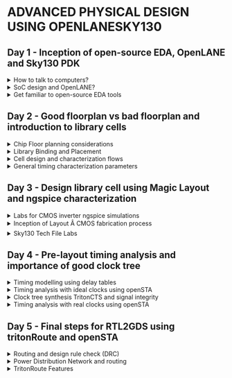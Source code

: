 # ADVANCED PHYSICAL DESIGN USING OPENLANESKY130

## Day 1 - Inception of open-source EDA, OpenLANE and Sky130 PDK

<details>
<summary>How to talk to computers?</summary><blockquote>

<details>
<summary>Introduction to QFN-48 Package, chip, pads, core, die and IP</summary>

+ Arduino Microcontroller

![image](https://github.com/Vishnu1426/pes_pd/assets/79538653/7f07c337-4492-43f9-8488-a6c142c23e5f)

+ The main chip that controls the entire board is:

![image](https://github.com/Vishnu1426/pes_pd/assets/79538653/86d283de-4595-4c85-9f04-7bbe538633cb)

+ Since Arduino is open source, there are many different chips which can be used and varies from board to board.
+ Around the chip there are many interfaces which are connected to the chip.
+ A typical block diagram view of the board is:

![image](https://github.com/Vishnu1426/pes_pd/assets/79538653/94b38a3f-3df8-4832-9050-901015ff2abf)

+ SDRAM would be an external chip.
+ A labelled diagram of pins in the IC is as follows:

![image](https://github.com/Vishnu1426/pes_pd/assets/79538653/42fdc799-e438-413e-a3ab-12c97b56f709)

+ The main chip would be connected to the package pins by things known as wirebounds.

![image](https://github.com/Vishnu1426/pes_pd/assets/79538653/6b74ecc0-6fcd-4ca3-b103-d195f5c91e4a)

+ Let us open up the chip

![image](https://github.com/Vishnu1426/pes_pd/assets/79538653/4a1ff79b-b5d3-4565-b784-60ea35a559e9)

+ The blue parts are called PADS. These are things which allow the signal to flow from outside to the internals of the IC and vice versa.

![image](https://github.com/Vishnu1426/pes_pd/assets/79538653/ac68fa59-dd4d-48f0-89c1-65782463b2fe)

+ The CORE is basically the part of the IC which contains all the logic cells and their connections.
+ The CORE PADS, pins etc. all together is called a die. The die is the entire piece which contains elements of the IC

![image](https://github.com/Vishnu1426/pes_pd/assets/79538653/736d7114-6053-4d3b-9052-aef620a615dd)

+ This is what a sample RISC-V SoC along with the required components in an IC looks like in a higher level of abstraction.

![image](https://github.com/Vishnu1426/pes_pd/assets/79538653/4a704eed-8ffd-4d4a-8fb9-e83d16488088)

+ The PLLs, ADC, DAC and SRAM and other similar components are called Foundry IPs.

![image](https://github.com/Vishnu1426/pes_pd/assets/79538653/fa84d31c-094d-407f-bf01-5518b8fba5ba)

+ All the manufacturing of ICs are done in a Foundry.
+ Next are macros - these are blocks of pure digital logic.

![image](https://github.com/Vishnu1426/pes_pd/assets/79538653/9f6aa99f-df2c-4f5a-85b4-c19b2e11441b)
</details>

<details>
<summary>Introduction to RISC-V</summary>

+ An Instruction Set Architecture (ISA) is part of the abstract model of a computer that defines how the CPU is controlled by the software.
+ The ISA acts as an interface between the hardware and the software, specifying both what the processor is capable of doing as well as how it gets done.
+ RISC-V[b] (pronounced "risk-five") is an open standard instruction set architecture (ISA) based on established reduced instruction set computer (RISC) principles.
+ Unlike most other ISA designs, RISC-V is provided under royalty-free open-source licenses.
+ A number of companies are offering or have announced RISC-V hardware; open source operating systems with RISC-V support are available, and the instruction set is supported in several popular software toolchains.
+ A sample C program compiled to RISC-V assembly language program.

![image](https://github.com/Vishnu1426/pes_pd/assets/79538653/59b92c50-a382-4404-8832-a4138966542d)

+ This assembly program is then converted to machine language program which is basically 1s and 0s.

+ Some RISCV Assemmbly Instructions are
1. lui: Load Upper Immediate 

![LUI](https://github.com/Vishnu1426/PES_Asic_course_7th_sem/assets/79538653/28ee7cf1-99fd-4fb8-979e-5ddb95b0f8f4)

2. addi: Add immediate

![addi](https://github.com/Vishnu1426/PES_Asic_course_7th_sem/assets/79538653/5ff94dea-4d32-4943-b0ea-441e9196d299)

+ These 1s and 0s are then converted to electrical signals which are high and low voltages. This is the language that hardware understands.
+ The assembly logic is converted to a layout which is the hardware that performs the programmed logic. This is called Layout.

![image](https://github.com/Vishnu1426/pes_pd/assets/79538653/a0b8b6ab-6769-498d-b77a-0a8dd8d694c2)

+ There needs to be an interface between every language.
+ The interface which is in between the assembly language and layout is called the Hardware Description Language.
+ An example hardware which can implement the assembly logic would be a picorv32 core. This picorv32 core is defined using an HDL program.

![image](https://github.com/Vishnu1426/pes_pd/assets/79538653/39235fe8-d41f-4781-a82f-9ccce564a8ef)

+ The final working of a C program would basically look like:

![image](https://github.com/Vishnu1426/pes_pd/assets/79538653/fd9ac20d-4d01-40a0-b2c1-10ba6ea183f8)
</details>

<details>
<summary>From Software Applications to Hardware</summary>

+ Applications that we use everyday run on hardware.
+ How does this work? ISA explains this to a certain level. But let's go into it deeper.
+ The application software is the computer program of an application or app.
+ The application software enters into a block called system software.
+ System software consists of OS, Compiler and Asspembler in a braod sense.
+ The system software block converts the application software program to hardware language and helps it run.

![image](https://github.com/Vishnu1426/pes_pd/assets/79538653/ac4e22d6-03d5-4042-ac26-1767272e36e6)

+ Let us look at the parts of the system software:
1. Operating System - It handles IO operations, allocates memory, and generates low level system functions. The output of the OS is basically functions in C/C++/Java/VB and that is sent to the compiler. 
2. Compiler - It takes the incoming C/C++/Java/VB program from the OS and generates a .exe file in windows which is an executable file. This file contains all the instructions in the assembly language of the hardware on which the program is going to be run.

![image](https://github.com/Vishnu1426/pes_pd/assets/79538653/01165b27-22ea-40d8-99ee-59f21fee28be)
 
3. The assembler converts the assembly language to machine language which is basically 1s and 0s. This is then sent to the hardware.

![image](https://github.com/Vishnu1426/pes_pd/assets/79538653/9389a93f-ea6e-419b-a3de-0749907554bc)

4. Another intermediate interface between machine language and the hardware is RTL. It implements the machine language into a logic design of the hardware.
</details>

</blockquote>
</details>


<details>
<summary>SoC design and OpenLANE?</summary><blockquote>

<details>
<summary>Introduction to all components of open-source digital asic design</summary>

+ Digital ASIC design can be abstracted broadly as

![image](https://github.com/Vishnu1426/pes_pd/assets/79538653/f663ac08-d0fd-41b4-94e3-cd4074666afb)

+ To do Open Source ASIC design, we need all open source EDA tools, RTl designs and PDK data.

![image](https://github.com/Vishnu1426/pes_pd/assets/79538653/02166064-4b18-4a97-b530-c3f54df36572)

+ Open source EDA tools are Qflow, OpenROAD and OpenLANE
+ Open source RTL designs are librecores.org, opencores.org and github.com
+ In the early days the IC design was majorly controlled by those who knew physics well.
+ Then came the labda based design rules which separated the physics from the design step. Physics is indeed involved. However, we need not worry about it while designing.
+ PDK - Process Design Kits, are an in terface between Fab and designers.
+ PDk can be summarised as follows:

![image](https://github.com/Vishnu1426/pes_pd/assets/79538653/a80c50f7-87b4-41f7-aa49-b50e7f7ad544)

</details>

<details>
<summary>Simplified RTL2GDS flow</summary>

+ A simplified RTL to GDSII flow diagram with only the major steps would look like:

![image](https://github.com/Vishnu1426/pes_pd/assets/79538653/89bf2bbb-956a-4077-b689-38c85bf28e65)

+ Synthesis - Converts RTL to a circuit out of components from a standard cell library (SCL). The result is called an HDL file called Gate Level Letlist.

![image](https://github.com/Vishnu1426/pes_pd/assets/79538653/43669470-346c-4622-b507-dd92338f67cb)

+ Standard cells have regular layouts. Each cell comes with different views/models. Liberty view has electrical models, HDL and spice cells. We also have the GDSII view and the Lef view.

![image](https://github.com/Vishnu1426/pes_pd/assets/79538653/bca2eac8-53f0-4167-96f8-6e2381e953f1)

+ Floor Planning - Planning the location and design of the area where cells are going to be placed. There are different types of Floor Planning.
  1. Chip Floor Planning -

![image](https://github.com/Vishnu1426/pes_pd/assets/79538653/ea2fce4a-afe8-49ff-a271-c0bfbc84ffb9)

  2. Macro Floor Planning -

![image](https://github.com/Vishnu1426/pes_pd/assets/79538653/7d79684c-4445-4e51-b308-f373fd471b8e)

+ Power planning - Planning the power distribution and efficiency of power consumption of the IC.
+ Power pads are connected to horizontal and vertical strips inside the IC. This is done to reduce resistance.

![image](https://github.com/Vishnu1426/pes_pd/assets/79538653/a4409a14-18bf-4cef-a9cb-a0e853d93d00)

+ Placement - Placing the cells on the planned floor. These cells are taken from the Gate Level Netlist generated out of the synthesis.

![image](https://github.com/Vishnu1426/pes_pd/assets/79538653/ea224cbf-0f2f-4fe6-a906-8ac7082a55f7)

+ Placement is usually done in two steps:
  1. Global Placement - Considering an entire chip, the cells are are arranged and placed in approximately right locations. At this stage cell overlap exists.
  
  ![image](https://github.com/Vishnu1426/pes_pd/assets/79538653/55793a3f-a5c1-465a-9dc7-3cfd7382bfa4)

  2. Detailed Placement - The cells are considered in different areas in the chip and arranged and placed so that no overlap etc. occurs between cells.

  ![image](https://github.com/Vishnu1426/pes_pd/assets/79538653/43cfff29-2a8f-47d6-b354-6dfd71114a49)
  
+ Clock Tree synthesis - All the parts of the chip, all the gates, registers etc should receive the same direct or derived clock signal without power loss or unintended delay since clock signal is what drives a circuit.

![image](https://github.com/Vishnu1426/pes_pd/assets/79538653/8ede5b21-a0eb-452f-8088-608e5b8b86e6)

+ Routing - Connecting all the cell interconnects using available metal layers.

![image](https://github.com/Vishnu1426/pes_pd/assets/79538653/ff6729b1-7f29-41ce-9cf0-82e704a3e87d)

![image](https://github.com/Vishnu1426/pes_pd/assets/79538653/3da1ee21-1681-496f-95b9-371910d4d023)

+ Sign off - Signing off with last steps which involve checks amd verifications.
+ Physical Verifications
  1. Design Rule Check (DRC) - Checks if all the design constraints are met. For eg. lambda based rules.
  2. Layout vs Schematic (LVS) - Compares the output of the layout and the simulation output.
+ Timing Verifications
  1. Static Timing Analysis (STA) - Divides the entire circuit into timing paths and checks for delays.
</details>

<details>
<summary>Introduction to OpenLANE and Strive chipsets</summary>

+ When we are using opensource tools, the following things have to be taken care of:
  1. Tools Qualification - Whether the tools are qualified and are good enough to actually be useful.
  2. Tools Calibration - Whether the tools are calibrated to the right values.
  3. Missing Tools - If some tools or parts of them are missing, they have to be taken care of. 

+ OPENLANE

![image](https://github.com/Vishnu1426/pes_pd/assets/79538653/c4a1de8d-883f-4629-8c9c-ffa08171bc1b)

+ Started out as an  Open-Source Flow for a True Open Source Tape-out experiment.
+ striVe is a family of open everything SoCs - Open PDK, Open EDA and Open RTL

![image](https://github.com/Vishnu1426/pes_pd/assets/79538653/d88537bc-5b43-4b23-a1ce-06575aaac173)

+ striVe family:

![image](https://github.com/Vishnu1426/pes_pd/assets/79538653/f96e1b29-18d7-47d5-ba4f-b52c04bcea86)

+ The main goal of openlane is to provide a clean GDSII with no human interventions.
+ Clean means
  1. No LVS vioaltions.
  2. No DRC vioaltions.
  3. No Timing vioaltions (still work in progress)

+ OpenLANE is tuned for skywater 130nm Open PDK. It also supports XFAB180 and GF130G.
+ It is containerized, meaning it is functional out of the box.
+ Can be used to harden (generate GDSII) Macros and Chips.
+ It has two modes of operation:
  1. Autonomous - We configure the flow, press a button, wait for sometime and everything will be ready.
  2. Interative - We can execute every command one by one.
+ Design Space Explorations - We can find the best set of flow configurations.
+ There are a large number of design examples also in OpenLANE.
</details>

<details>
<summary>Introduction to OpenLANE detailed ASIC design flow</summary>

+ The following diagram shows the OpenLANE ASIC flow

![image](https://github.com/Vishnu1426/pes_pd/assets/79538653/ea78bfcf-9d8e-42b3-9702-1b6cddce604e)

+ OpenLANE is based on several open source projects such as:

![image](https://github.com/Vishnu1426/pes_pd/assets/79538653/3a20d6c0-0aad-455f-b3d8-6b6338e08234)

+ Design RTL is sent to Yosys along with the constraints. It is mapped into standard cell library using abc.
+ Synthesis exploation allows us to select the best strategy based on how much delay and area is being consumed.

![image](https://github.com/Vishnu1426/pes_pd/assets/79538653/a72952b6-ab68-4c89-b107-ebc2f0cfc1e6)
 
+ Design exploration allows us to sweep design configurations and see the report.

![image](https://github.com/Vishnu1426/pes_pd/assets/79538653/827bd958-759f-4777-95fd-215e014cacc9)

+ The design exploiration utility is also used for regression testing (CI). Compare the performance of different design configurations for different designs.

![image](https://github.com/Vishnu1426/pes_pd/assets/79538653/c5374a96-4f71-4778-b7c8-4010bbff9231)

+ OpenLANE also has Design for Testability (DFT) and it involves the following steps:

![image](https://github.com/Vishnu1426/pes_pd/assets/79538653/a497f1f7-4b9f-4648-a06d-e0528de500e2)

+ Physical Immplementation is done using OpenROAD and involves the follling:

![image](https://github.com/Vishnu1426/pes_pd/assets/79538653/7ce7a4f3-0b43-48b7-808b-dfe61be5eaa6)

+ Everytime a netlist is modified, verification must be performed.
+ LEC (Logic Equivalence Check) - It is used to formally confirm that the function did not change after modifying the netlist. This is done by Yosys.
+ Dealing with Antenna Rule Violations:

![image](https://github.com/Vishnu1426/pes_pd/assets/79538653/7072eef9-0ff2-49e8-adac-a4d9bc065a61)

+ Solutions for antenna rule violatins:

![image](https://github.com/Vishnu1426/pes_pd/assets/79538653/d671c892-054e-4afe-a52a-6d5b77b8fb17)

+ OpenLANE takes a preventive approach for dealing with antenna rule violations

![image](https://github.com/Vishnu1426/pes_pd/assets/79538653/61e68cd8-3fd5-429d-9464-160d1b139e5d)

+ Static Timing Analysis is done by OpenROAD's OpenSTA after doing the RC extraction: DEF2SPEF
+ Physical verification (DRC and LVS):

![image](https://github.com/Vishnu1426/pes_pd/assets/79538653/8b7ee1ec-31d7-4a65-930d-e97942536ee5)

</details>

</blockquote>
</details>


<details>
<summary>Get familiar to open-source EDA tools</summary><blockquote>

<details>
<summary>OpenLANE Directory structure in detail</summary>

```
cd work/tools
ls -ltr
cd openlane_working_dir/
cd openlane_working_dir/
ls -ltr
cd pdks/
ls -ltr
cd sky130A/
ls -ltr
cd libs.ref/
ls -ltr
cd ..
cd libs.tech/
ls -ltr
```
+ The library we will be working with is SkyWater130A, which has recently become open source.
+ libs.ref contains the timing details etc.
+ libs.tech contains the specific to the tool.

![image](https://github.com/Vishnu1426/pes_pd/assets/79538653/ce8d5c45-8ee9-4c7c-9b73-10432a7caafa)

+ We will be working on sky130_fd_sc_hd. 'fd' is an abbreviation of foundry.
![image](https://github.com/Vishnu1426/pes_pd/assets/79538653/69f99c3b-9ba7-4378-8a0b-995077bea6e4)

```
cd..
cd libs.ref
cd sky130_fd_sc_hd
cd lib
ls -ltr
```
![image](https://github.com/Vishnu1426/pes_pd/assets/79538653/836debc1-e115-4f17-9a52-9a888865639d)

+ This is the directory we will be working in.
```
~/Desktop/work/tools/openlane_working_dir/openlane$
```
</details>

<details>
<summary>Design Preparation Step</summary>

+ To invoke openlane, use the following commands.
```
docker
pwd
./flow.tcl -interactive
package require openlane 0.9
```
![image](https://github.com/Vishnu1426/pes_pd/assets/79538653/fbd785eb-7b39-4c98-8194-2135095d2e7f)

+ How the config.tcl looks like. ls -ltr
```
cd designs
cd picorv32a/
ls -ltr
cd src
ls - ltr
cd ..
less config.tcl
```
![image](https://github.com/Vishnu1426/pes_pd/assets/79538653/d8d831f4-61cf-4a0f-a8a2-2095f46bfd59)

![image](https://github.com/Vishnu1426/pes_pd/assets/79538653/ddf5f7da-7eca-4061-9e84-1ab565419c69)

+ Design preparation code

```
prep -design picorv32a
```
![image](https://github.com/Vishnu1426/pes_pd/assets/79538653/6c79c9f9-52db-4f79-8055-eaaec67ca868)

</details>

<details>
<summary>Review files after design prep and run synthesis</summary>

```
cd runs
ls -ltr
cd 18-09_06-22/
cd tmp
ls -ltr
less merged.lef
```
+ The "runs" directory will be created in the picorv32a directory.
+ In that "runs" folder, a directory with today's date will be created which is Sept 18th.
+ In the sept 18th folder, we can see the merged.lef

![image](https://github.com/Vishnu1426/pes_pd/assets/79538653/9d0e16b2-b459-4d64-a32d-6ccf904159a0)
  
+ This contains all the wire level information, vias and below that is the cell level information.

![image](https://github.com/Vishnu1426/pes_pd/assets/79538653/8008d146-b6d8-4766-a219-f85aaf38da14)

+  The results and reports directories will have sub-folders which will be empty as of now since nothing has been run.

+ The config.tcl basically shows what are all the default parameters the run file takes.


```
less config.tcl
```
![image](https://github.com/Vishnu1426/pes_pd/assets/79538653/6f1382a6-76ff-4d7d-a8a1-9b15c47bbc97)

+ The cmds.log file logs all the commannds that the user has typed.
```
less cmds.log
```
![image](https://github.com/Vishnu1426/pes_pd/assets/79538653/472fa1cb-ee0b-4189-a0e3-caa5dfed1d33)

+ Type the follwing command the synthesis will be run along with ABC.
```
run_synthesis
```
![image](https://github.com/Vishnu1426/pes_pd/assets/79538653/5daa544e-d396-4754-a4bb-bdc2562010b5)
</details>

<details>
<summary>OpenLANE Project Git Link Description</summary>

+ The github link to find all the information about openlane is in
```
github.com/efabless/openlane
```
![image](https://github.com/Vishnu1426/pes_pd/assets/79538653/79f76ba1-66c5-4585-952c-fbad78d53377)

+ The follwing two youtube videos are also helpful in learning openlane using skywater130 pdk.
```
https://www.youtube.com/watch?v=EczW2IWdnOM&pp=ygUOZm9zc2kgZGlhbCB1cCA%3D
https://www.youtube.com/watch?v=Vhyv0eq_mLU&pp=ygUOZm9zc2kgZGlhbCB1cCA%3D
```
</details>

<details>
<summary>Steps to characterize synthesis results</summary>

+ STA and ABC run has been done already.
+ Let us see the flop ratio. Flop ratio is defined as

![image](https://github.com/Vishnu1426/pes_pd/assets/79538653/33fda301-4d95-48e3-ab07-2e8b6f0910b1)

+ From the statistics report, we can see that the number of DFFs is 1613 and the total number of cells is 14876.

![image](https://github.com/Vishnu1426/pes_pd/assets/79538653/9d81e55c-ea8c-4d18-94d2-a223cd5d2942)
![image](https://github.com/Vishnu1426/pes_pd/assets/79538653/680f0215-08e3-42a4-8387-38168b425f9b)

![image](https://github.com/Vishnu1426/pes_pd/assets/79538653/e6e5fa7b-5a11-428f-afe9-e01bf6d359b6)

+ Let us check what is there in the runs folder.
+ First the synthesis in results folder.

```
cd reuslts
cd synthesis
less picorv32a.synthesis.v 
```
![image](https://github.com/Vishnu1426/pes_pd/assets/79538653/8d5ab0fb-a14b-42bf-b31e-0ce31b3ab345)

+ Next let's check the synthesis in reports folder. We will get the statistics that was displayed earlier.
```
cd reuslts
cd synthesis
less picorv32a.synthesis.v 
```
![image](https://github.com/Vishnu1426/pes_pd/assets/79538653/533dadb5-716b-41e9-8cc4-7398c0e3df50)

+ Similarly we can also check the opensta report.
```
less 2-opensta.timing.rpt 
```
![image](https://github.com/Vishnu1426/pes_pd/assets/79538653/86d1fa4e-5754-4b4c-a2cf-138f4d185f0a)

</details>

</blockquote>
</details>


## Day 2 - Good floorplan vs bad floorplan and introduction to library cells

<details>
<summary>Chip Floor planning considerations</summary><blockquote>

<details>
<summary>Utilization factor and aspect ratio</summary>

+ Utilization Fator is given by:

![image](https://github.com/Vishnu1426/pes_pd/assets/79538653/b97d52a8-5e42-45f1-b760-bbfad0330787)

+ If the utilization is 100%, then if we want to add any more cells, we cannot. Therefore, usually 50-60% is done to keep some space in case we want to add more cells in the future, for eg: buffers for optimization.

+ Apect Ratio is given by:

![image](https://github.com/Vishnu1426/pes_pd/assets/79538653/9838c39f-79fb-4a75-bad1-996109745105)

+ Whenever aspect ratio is 1, it means that the chip is a square. If it is anything other than 1, then it means that the chip is a rectangle.
</details>

<details>
<summary>Concept of pre-placed cells</summary>

+ Say there is a combinational logic with huge circuit. If parts of the logic are being used multiple times in different places, then we can cut the logic into few parts, arrange them into blocks and black box them. That block need not be implemented in every place where it needs to be used. It can be implemented in a few places and can be reused whenever needed. This is the concept of reusability of cells.
+ The arrangement of these IPs/macros in a chip is called Floorplanning.
+ These IPs/blocks have user defined locations, and hence are placed in chip before automated placement-and-routing and are called pre-placed cells. Eg. Memory, clock gating cell, comparator, Mux. These automated processes do not touch these preplaced cells.
</details>

<details>
<summary>De-coupling capacitors</summary>

+ The location of pre-placed cells have to be very well defined.
+ The pre-placed cells have to be surrounded by decoupling capacitors.
+ The wire which connects Vdd and the gates has a resistance which and due to that the voltage drops below noise margin, then logic 1 won't be detected or rather whether it can be detected or not cannot be guaranteed.
+ One way to solve this problem is to surround a piece of circuit with a huge capacitor. This capacitor decouples the circuit from the main supply. Whenever there is a switching activity hapeneing, the capacitor will send the current to the circuit.
+ Since the decoupling capacitors are placed very near to the circuitry, there is hardly an voltage drop.
+ So the blocks will function properly since the supply is provided by the decoupling capacitors. 
</details>

<details>
<summary>Power planning</summary>

+ Assume the previous circuit which was decoupled with capaciors has been replicated multiple times in the circuit.
+ Now assume there is a 16 bit line which connects these replicated blocks from Vdd line and that there is a connection between two of these replicated blocks. Now 16 bit line means there are 16 capacitors and if it charged, it is logic 1 and if it is discharged, it is logic 0.
+ If all the logic 1s are set to go to logic 0, then the all of them have to get discharged to the ground.
+ Since there is a single ground line and all of them go to logic 0 together, the ground which was supposed to be at logic 0 get's a voltage spike. This is called ground bounce.
+ If the voltage level of this ground bounce goes beyond the noise margin, we will get an undefined state.
+ If suppose the reverse process had to happen where all the capacitors had to charge to logic 1, then all of them demand voltage from the Vdd.
+ Again since there is a single Vdd line, there will be a voltage droop. As long as thie droop is within the noise margin, nothing will happen. Once it goes beyond the noise margin, it is said to be in an undefined region and the circuit can interpret the voltage as logic 0 or logic 1 and it is not in our control.
+ If there were multiple power supplies and multiple ground lines, this problem would not have occurred.
+ That is what do. We put multiple ground lines and multiple vdd lines like a mesh and inside the boundaries the cells sit and the Vdd and gnd lines themselves make the mesh boundary. 
+ A cell will take power from it's nearest source and dump it's power in its nearest gnd.
</details>

<details>
<summary>Pin placement and logical cell placement blockage</summary>

+ The connectivity information between gates is coded using VHDL/Verilog language and is called netlist.
+ Input and output lines can be placed in the space between core and die.
+ Blocks are placed nearer to the inputs they use. If their output lines are far, buffers are used. No cells can be placed in the area where another cell/block is placed.
+ Clock path lines are bigger than the other pins because they are ones which drive the circuit. So we need least resistance for them.
+ Now we block the area where pins are placed. This makes sure that the automated placement tool does not place cells in that area since it is reserved for pin placement.
+ Once this blocking is done, our Floor Plan is ready for placement and routing step.
</details>

<details>
<summary>Steps to run floorplan using OpenLANE</summary>

+ The defaults for various parts of the flow is in the configurations folder.
+ The heirarchy of selecting default values are as follows:
``` 
floorplan.tcl - in configurations directory
conifg.tcl - in picorv32a directory
sky130A_sky130_fd_sc_hd_config.tcl - in picorv32a directory
```
+ The following is a snap of what is there in the configuration directory.
```
vsduser@vsdsquadron:~/Desktop/work/tools/openlane_working_dir/openlane/configuration$ less README.md 
vsduser@vsdsquadron:~/Desktop/work/tools/openlane_working_dir/openlane/configuration$ less floorplan.tcl 

```
+ Synthesis - defaults

![image](https://github.com/Vishnu1426/pes_pd/assets/79538653/544c1373-8da9-4919-9026-4a1046b84dde)

+ Floorplanning - defaults

![image](https://github.com/Vishnu1426/pes_pd/assets/79538653/f7cfff6c-a4c3-486b-825d-e5e9b6d53bdc)

+ Placement - defaults

![image](https://github.com/Vishnu1426/pes_pd/assets/79538653/a3ee7653-87c9-4661-91f2-e8f3ddf498d4)

+ Running Floor plan
```
run_floorplan
```
![image](https://github.com/Vishnu1426/pes_pd/assets/79538653/86034942-d2ec-44e5-80d8-8afffa033217)

</details>

<details>
<summary>Review floorplan files and steps to view floorplan</summary>

+ Checking the runs directory:
```
vsduser@vsdsquadron:~/Desktop/work/tools/openlane_working_dir/openlane/designs/picorv32a/runs$ cd 18-09_06-22/
cd results/floorplan
less picorv32a.floorplan.def
```
+ There will be one .def (design exchange format) file in the floorplan directory.

![image](https://github.com/Vishnu1426/pes_pd/assets/79538653/b04cb7a8-ec0a-4f7f-8d4e-95d961994419)
![image](https://github.com/Vishnu1426/pes_pd/assets/79538653/764a69f7-f664-45ea-9c73-6d7d9b8194ca)

+ Die Area is

![image](https://github.com/Vishnu1426/pes_pd/assets/79538653/402ecdd3-de5a-4757-91b3-1571e28ee60e)

+ Now opening magic to view the floorplan

```
magic -T /home/vsduser/Desktop/work/tools/openlane_working_dir/pdks/sky130A/libs.tech/magic/sky130A.tech lef read ../../tmp/merged.lef def read picorv32a.floorplan.def &
```
![image](https://github.com/Vishnu1426/pes_pd/assets/79538653/b06c9c99-7af5-4ffc-97ae-ac08afb4e87f)

</details>

<details>
<summary> Review floorplan layout in Magic</summary>

+ We can see that the pin placement is equidistant.

![image](https://github.com/Vishnu1426/pes_pd/assets/79538653/7539ad18-9785-4114-bfe4-9e4edccbb6a2)

+ The selected pin in the above snap is in metal layer 3

![image](https://github.com/Vishnu1426/pes_pd/assets/79538653/aa69b1f7-70e2-4adc-95e2-07ebe9914adb)

</details>

</blockquote>
</details>


<details>
<summary>Library Binding and Placement</summary><blockquote>

<details>
<summary>Netlist binding and initial place design</summary>

+ The library file contains all the information about the size,shape, delay, I/O conditions etc. information about the cells.
+ It also contains different variations of the same cells. Eg. different shapes and size, different speeds etc.
+ Once we have all the shapes and sizes, it is time to place the netlist on the floorplan.
+ Placements are done such that the there is not much delay between input and output and also the flip flops.
</details>

<details>
<summary>Optimize placement using estimated wire-length and capacitance </summary>

+ Cells have to also be placed keeping in mind the other cells which have to be placed.
+ Even then some extra distance signals will have to cover to reach the output from cells or from input to cells.
+ To solve this problem, we do optimized placement.
+ This is the stage where we estimate wire length and capacitance and based on that insert repeaters.
+ Repeaters are basically those components which recreate and reconfigure the signals which are input to them and send them to the output, eg. buffers.
+ These repeaters maintain signal integrity.
</details>

<details>
<summary>Final placement optimization</summary>

+ Connections between cells also have to be optimized.
+ Buffers should be added at the right places.
+ After this do setup timaing analysis with ideal clocks.
</details>

<details>
<summary>Need for libraries and characterization</summary>

+ First step in IC design flow is logic synthesis - converting design to legal hardware. Gates repreesnt the RTL logic.
+ Next step is the floor planning. We take the circuit from the synthesis and decide the shapes and sizes of the gates which will in turn determine the dimensions of the core and die.
+ Next step is to do placement. We do placement in way that the initial timing conditions are met.
+ Next step is the clock tree synthesis. This step is to make sure that all the cells dependent on clock receive the clock signal at exactly the same time.
+ Next step is routing. 
+ Next we do static timing analysis
</details>

<details>
<summary>Congestion aware placement using RePlAce</summary>

+ We have to remove congestions and overlapping between cells.
+ Let's run placement
+ We have to converge the overflow
+ To do placement 
```
run_placement
```
![image](https://github.com/Vishnu1426/pes_pd/assets/79538653/97b79538-8544-461b-ba90-cc337e15bda6)

+ To view placed cells
```
vsduser@vsdsquadron:~/Desktop/work/tools/openlane_working_dir/openlane/designs/picorv32a/runs/18-09_06-22/results/placement$ magic -T /home/vsduser/Desktop/work/tools/openlane_working_dir/pdks/sky130A/libs.tech/magic/sky130A.tech lef read ../../tmp/merged.lef def read picorv32a.placement.def &
```

![image](https://github.com/Vishnu1426/pes_pd/assets/79538653/0e59e337-a026-45c2-8647-ac214a7887ad)
![image](https://github.com/Vishnu1426/pes_pd/assets/79538653/f6a11e6a-5d74-4513-9f69-b9272658069f)
![image](https://github.com/Vishnu1426/pes_pd/assets/79538653/4a23c572-b9e4-47e4-a83e-40b6bd78451e)

</details>

</blockquote>
</details>


<details>
<summary>Cell design and characterization flows</summary><blockquote>

<details>
<summary>Inputs for cell design flow</summary>

+ Cell design flow consists of three parts
1. Inputs
2. Design steps
3. Outputs

+ Let us look at Inputs
- Inputs contain PDKs, DRC and LVS rules, SPICE models, library and usr-defined specs.
- It has tech files which tell about labmda based rules.
- SPICE model contains physical parameters like Vth, gamma, capacitance etc. These are given by the foundry.
- User defined specs are things like cell height which is dependent on the power and ground lines which can be set by the user. Cell width is dependent on the timing data which can again be chosen by the user. Metal layers are also user defined specs. Pin locations are also user defined. Drawn gate length also can be set by user. User is library developer.
</details>

<details>
<summary>Circuit design step</summary>

+ Design steps involves three sub steps:
  1. Circuit design
  2. Layout design
  3. Characterization

+ Circuit Design has two parts:
  1. Implement the function itself
  2. Model the CMOS in order to meet the library requirements.
  3. The output that we get from this is called the CDL(Circuit Description Language)
</details>

<details>
<summary>Layout design step</summary>

+ Next step we need to do Euler's path - path which has been traced only once.
+ After getting the Euler's path, we should draw the stick diagram which has all the connections.
+ Next step is to convert the stick diagram into Layout according to the DRC and user defined specs.
+ Now we use a tool to see the layout. Then we extract the parasitics out of the layout and characterize it in terms of timing data.
+ The output of the layout is GDSII, LEF (defines width and height of the cell), extracted spice netlist(.cir) which gives the resistance and capacitance of each and every element.
</details>

<details>
<summary>Typical characterization flow</summary>

+ First step is to read in the model which is given by the foundry.
+ Second step is to read the extracted spice netlist.
+ Third step is to recognize the bahaviour of the buffer.
+ Fourth step is to read the sub-circuit of the inverter
+ Fifth is to attach necessary power sources.
+ Sixth is to apply the right stimulus.
+ Seventh is to provide the necessary output capacitances.
+ Eighth step is to provide the necassary simulation commands., like transient, DC, AC etc.
+ Next is to feed all the above steps as a configuration file to a characterziation software called GUNA.
+ GUNA will generate timing, noise and power.libs
+ There are three characterziations types - Timing characterization, Power characterization, Noise characterization.
</details>

</blockquote>
</details>


<details>
<summary>General timing characterization parameters</summary><blockquote>

<details>
<summary>Timing threshold definitions</summary>

+ slew_low_rise_thr - Slope of lower part of rising signal, usually 20%.
+ slew_high_rise_thr - Slope of higher part of rising signal, usually 20%.
+ slew_low_fall_thr - Slope of lower part of falling signal, usually 20%.
+ slew_high_fall_thr - Slope of lower part of falling signal, usually 20%.
+ in_rise_thr - Input rising signal threshold, around 50% of the signal.
+ in_fall_thr - Input falling signal threshold, around 50% of the signal.
+ out_rise_thr - Output rising signal threshold, around 50% of the signal.
+ out_fall_thr - Output falling signal threshold, around 50% of the signal.
+ To calculate the delay between signals subtract the output-input values from the above four parameters.
</details>

<details>
<summary>Propagation delay and transition time</summary>

+ Poor choice of threshold points will result in negative propagation delays.
+ Large length of wire between cells will result in large slew which will give negative propagation delay even at 50% level.
```
Propagation  Delay: time(out_*_thr)-time(in_*_thr)
```
+ Transition time is the time taken by a signal to transition from logic 0 to logic 1.
+ For rising signal:
```
Transition time = time(slew_high_rise_thr) - time(slew_low_rise_thr)
```
+ For falling signal
```
Transition time = time(slew_high_fall_thr) - time(slew_low_fall_thr)
```
+ Two more important timing parameters are output current waveform and output voltage waveform.
</details>

</blockquote>
</details>


## Day 3 - Design library cell using Magic Layout and ngspice characterization

<details>
<summary>Labs for CMOS inverter ngspice simulations</summary><blockquote>

<details>
<summary>IO placer revision</summary>

+ Suppose we want to change the values of variables in cofiguration files, we have to copy variable name and use set command in docker to change the value.
+ I/O pins are placed in an equidistant manner. 
</details>

<details>
<summary>SPICE deck creation for CMOS inverter</summary>

+ SPICE Deck, we need to create it.
  1. Component connectivity information. 
  2. Component Values - W and L values of Pmos and Nmos and load capacitor value and source voltage values.
  3. Identify Nodes - Nodes are basically points in between which components/cells are present.
  4. Name the nodes
+ The order of pins in a transistor in SPICE deck is drain, gate, source, substrate.
+ The spice deck contains the following code:

```
*** MODEL Description ***
*** NETLIST Description ***

M1 out in vdd vdd pmos W=0.375u L =0.25u
M2 out in 0 0 nmos W=0.375u L =0.25u

cload out 0 10f
Vdd vdd 0 2.5
Vin in 0 0.25

*** SIMULATION COMMANDS ***
.op
.dc Vin 0 0.25 0.05

*** .include tsmc_025um_model.mod ***
.LLIB "tsmc_025um_model.mod" CMOS_MODELS
.end
```

+ The words in '' in the following description are node names.
+ Cload is a capacitor connected between 'out' and '0' and has a value of 10f.
+ Vdd is supply voltage conected between 'vdd' and '0' and has value of 2.5.
+ Vin is supply voltage conected between 'in' and '0' and has value of 2.5.
+ In the '.dc' line we will sweep the Vin from 0 to 2.5 in steps of 0.05. This is to calculate the waveform at the output.
+ All the technology parameters like descriptions of nmos and pmos are given in the model file (.mod). That is how the code knows what is pmos and nmos.
+ W/L = 1.5

</details>

<details>
<summary>SPICE simulation lab for CMOS inverter</summary>
</details>

<details>
<summary>Switching Threshold Vm</summary>

+ Switching Threshold voltage, Vm, is the point where Vin = Vout, or are almost approximaetly equal.
</details>

<details>
<summary>Static and dynamic simulation of CMOS inverter</summary>
</details>

<details>
<summary>Lab steps to git clone vsdstdcelldesign</summary>

+ We will use the sykwater libraries for nmos and pmos from github.
```
git clone https://github.com/nickson-jose/vsdstdcelldesign
cd vsdstdcelldesign/
ls -ltr
```
![image](https://github.com/Vishnu1426/pes_pd/assets/79538653/609f0495-03c3-42ed-b70d-4b020229a6de)

+ We are not going to make the inverter from scratch.
+ We will do the spice extraction and post layout spice simulations from the cloned repository.
+ sky130A.tech has been copied from the pdks folder into the cloned repository for ease.

![image](https://github.com/Vishnu1426/pes_pd/assets/79538653/80a3a9a0-3510-4499-9f55-d7e2c5400eee)

+ To view the .mag file of the sky130A inverter:
```
magic -T sky130A.tech sky130_inv.mag &
```
![image](https://github.com/Vishnu1426/pes_pd/assets/79538653/60c10027-73f1-47ef-805e-07895fde4e1b)

</details>

</blockquote>
</details>


<details>
<summary>Inception of Layout Â CMOS fabrication process</summary><blockquote>

<details>
<summary>Create Active regions</summary>
</details>

<details>
<summary>Formation of N-well and P-well</summary>
</details>

<details>
<summary>Formation of gate terminal</summary>
</details>

<details>
<summary>Lightly doped drain (LDD) formation </summary>
</details>

<details>
<summary>Source and drain formation</summary>
</details>

<details>
<summary>Local interconnect formation </summary>
</details>

<details>
<summary>Higher level metal formation </summary>
</details>

<details>
<summary>Lab introduction to Sky130 basic layers layout and LEF using inverter  </summary>

+ When poly crosses n-diffusion, it is nmos and when poly crosses p-diffusion it is pmos.
+ The highlighted part in the below image as shown is an nmos.

![image](https://github.com/Vishnu1426/pes_pd/assets/79538653/dc1eb504-184f-4761-9718-3796306f410f)

+ The highlighted part in the below image as shown is an pmos.

![image](https://github.com/Vishnu1426/pes_pd/assets/79538653/da4cf776-e1c9-4fa6-b99f-375538294c77)

+ The highlighted part shows the connectivity between drain of pmos and drain of nmos.

![image](https://github.com/Vishnu1426/pes_pd/assets/79538653/a11e8138-b9c2-4329-be48-28cf86fbe4b0)

+ The highlighted part shows the connectivity between source of pmos and vdd.

![image](https://github.com/Vishnu1426/pes_pd/assets/79538653/ce68c648-1c89-4a36-84d7-8297db1be2e8)

+ The highlighted part shows the connectivity between source of nmos and gnd.

![image](https://github.com/Vishnu1426/pes_pd/assets/79538653/148fc7fc-5280-47a0-a775-880a8e290e12)

+ LEF has all the information about the metal layers. It has no information about the logic part.
</details>

<details>
<summary>Lab steps to create std cell layout and extract spice netlist</summary>

+ For Bouding box creation:
+ llx - lower left x value
+ lly - lower left y value
+ urx - upper right x value
+ ury - upper right y value
+ If DRC violations occur, it can be seen by clicking on the drc tab in magic window and then the tkcon window the specifics of the DRC error will be displayed and in the magic window, the part where the error occurs is highlighted and zoomed in.

![image](https://github.com/Vishnu1426/pes_pd/assets/79538653/3e3281a3-ae2c-4cee-a118-706bec48b7d8)

+ First we will do spice extraction of the layout that we have opened.
+ Type the following the tkcon window.
```
extract all
```
+ The .ext file has been extracted to the directory we were working in

 ![image](https://github.com/Vishnu1426/pes_pd/assets/79538653/68a03450-d6b8-464c-8925-612ca4341c9c)

+ To do spice extraction. This will also extract parasitics.
```
ext2spice cthresh 0 rthresh 0
ext2spice
```
![image](https://github.com/Vishnu1426/pes_pd/assets/79538653/d2931ed6-4d78-4767-9ab4-8231d9fccd79)

</details>

</blockquote>
</details>


<details>
<summary>Sky130 Tech File Labs</summary><blockquote>

<details>
<summary>Lab steps to create final SPICE deck using Sky130 tech </summary>

+ The .spice file looks like this:

![image](https://github.com/Vishnu1426/pes_pd/assets/79538653/984d5db9-ab04-4142-bae9-20b76f272bb8)

</details>

<details>
<summary>Lab steps to characterize inverter using sky130 model files</summary>

+ Open ngspice
```
ngspice sky130_inv.spice
```
![image](https://github.com/Vishnu1426/pes_pd/assets/79538653/c5395bf3-ad2b-4c61-85cc-de44c64690b1)

+ Plot output vs time

```
plot y vs time a
```

![image](https://github.com/Vishnu1426/pes_pd/assets/79538653/fc8b016c-52d2-436f-ab05-7aac1c5993c7)

+ Next is to characterize inverter.
+ We will check the 205 value first and then the 80% signal value
+ The following graph will be displayed for rise time.

![image](https://github.com/Vishnu1426/pes_pd/assets/79538653/47f95375-768d-4f96-add5-04d2e125f729)

+ The value of the points which were of interest on the signal are:

![image](https://github.com/Vishnu1426/pes_pd/assets/79538653/a3ea88c6-13e2-4191-8ac4-7ec736d2c1bf)

+ The rise time is 0.039 ns
+ The following graph will be displayed for rise time.

![image](https://github.com/Vishnu1426/pes_pd/assets/79538653/c97385e3-dff7-4a0b-908a-7af37da5a976)

+ The fall time is 0.02851ns.
+ The propagation delay graph would be:

![image](https://github.com/Vishnu1426/pes_pd/assets/79538653/00a0e44b-9674-4f9a-b5a8-edb14ff4833f)

![image](https://github.com/Vishnu1426/pes_pd/assets/79538653/8a64e512-d285-40c5-8cad-7c3c4f923d12)

+ The propagation delay is 0.03725ns.
  
</details>

<details>
<summary>Lab introduction to Magic tool options and DRC rules </summary>
</details>

<details>
<summary>Lab introduction to Sky130 pdk's and steps to download labs</summary>

+ To download drc_tests
```
wget http://opencircuitdesign.com/open_pdks/archive/drc_tests.tgz
```
![image](https://github.com/Vishnu1426/pes_pd/assets/79538653/972f8c5c-9942-4bf4-b9d3-fb90dcc4ade5)

+ Move the compressed file to desktop using the following command.
```
mv drc_tests.tgz Desktop/
```
![image](https://github.com/Vishnu1426/pes_pd/assets/79538653/f42bf743-dbb3-4c15-a6aa-e51af5a31251)

+ Go to desktop and enter the following command to extract.
```
tar xfz drc_tests.tgz 
```
![image](https://github.com/Vishnu1426/pes_pd/assets/79538653/f92f60f9-f103-4cc6-a7a2-1d44e5c990fc)

+ Go inside drc_tests and check the files in it
```
cd drc_tests/
ls
```
![image](https://github.com/Vishnu1426/pes_pd/assets/79538653/2b9b3526-a06e-4984-b448-1b22fcc58cad)

</details>

<details>
<summary>Lab introduction to Magic and steps to load Sky130 tech-rules </summary>

+ To open the layout in the downloaded software
```
magic -d XR
```
+ Then choose met3.mag from the file menu->open.

![image](https://github.com/Vishnu1426/pes_pd/assets/79538653/18096fd4-d6aa-403f-a15a-bffa0d10b8b5)

</details>

<details>
<summary>Lab exercise to fix poly.9 error in Sky130 tech-file</summary>

+ We have to add the drc rules for poly in the tech file sky130A.tech
+ Add the allplynonres drc spacing rule as shown below:

![image](https://github.com/Vishnu1426/pes_pd/assets/79538653/84b3c34f-3205-425a-b4d5-197af7323818)
![image](https://github.com/Vishnu1426/pes_pd/assets/79538653/e468d769-2edd-41c4-ad9b-5e6fd6821c42)

+ After that, in the tkcon window type the following
```
tech load sky130A.tech
drc check
```
+ The drc rule will be applied and we will be able to see the changes.

![image](https://github.com/Vishnu1426/pes_pd/assets/79538653/67032f4d-7078-4d20-b6bf-39c2a640b66a)

</details>

<details>
<summary>Lab exercise to implement poly resistor spacing to diff and tap </summary>

+ Next we need to change some more rules in the tech file so that all the drc are included.
```
change *nds to alldiff
```
![image](https://github.com/Vishnu1426/pes_pd/assets/79538653/4369ae02-e70c-41eb-84ee-6376da222545)

![image](https://github.com/Vishnu1426/pes_pd/assets/79538653/d9670a4b-bb13-4a82-982b-3a20d9952446)

</details>

<details>
<summary>Lab challenge exercise to describe DRC error as geometrical construct</summary>

+ DRC rules check for leftover area using boolean operations on the layout cells.
+ We show in this that drc rules can be done as geometrical constructs.
+ Load nwell.mag
+ Let us see nwell.6
+ Type the following commands in the tkcon window.
```
cif ostyle drc
cif see dnwell_shrink
cif see nwell_missing
```
The following is displayed for nwell.6
![image](https://github.com/Vishnu1426/pes_pd/assets/79538653/9d9ed902-d727-4af5-99b7-0573c51a562b)

</details>

<details>
<summary>Lab challenge to find missing or incorrect rules and fix them</summary>
	
+ We can see that the nwell.4 shows incorrect implementation, since all nwells must contain metal contacted taps and this one does not have that.

![image](https://github.com/Vishnu1426/pes_pd/assets/79538653/3d1f4502-62e1-406c-a136-969c403f23eb)

+ We do the following changes in the tech file:
1. Add the following after "templayer nwell_missing" in "style drc"

```
templayer nwell_tapped nwell
bloat-all nsc nwell

templayer nwell_untapped
and-not nwell_tapped
```
![image](https://github.com/Vishnu1426/pes_pd/assets/79538653/ecb255a4-edc3-4e13-b3ba-26ba499371e7)

2. Add the following in "NWELL"
```
 variants (full)
 cifmaxwidth nwell_untapped 0 bend_illegal \
	"Nwell Missing Tap (nwell.4)"
 variants *
```
![image](https://github.com/Vishnu1426/pes_pd/assets/79538653/1dc0ba41-0303-4f4c-9aa3-f649ff6d3072)

3. Save the file
4. Do the following commands in the tkcon window

```
drc check
drc style drc(full)
drc check
```
![image](https://github.com/Vishnu1426/pes_pd/assets/79538653/d40fce15-3273-4dd8-b7b7-d635a63958e6)

+ nwell.4 still shows error

![image](https://github.com/Vishnu1426/pes_pd/assets/79538653/5d97fcc9-aad0-46fe-a12a-7deba4a30052)

+ To rectufy this we need to add a contact.
+ Select the nwell.4 and move your pointer to an empty area and press 'c'. This will copy paste the nwell.4
+ Now select a small area on the copied cell and hover over 'nsubstratecontact' on the right side. Now press 'p'
+ This will paint the selected area with the contact.
+ Run the drc check again and now we will not get any error.

![image](https://github.com/Vishnu1426/pes_pd/assets/79538653/023473d8-4f2f-4ff2-8fd2-bed2b9a95e06)

</details>

</blockquote>
</details>

## Day 4 - Pre-layout timing analysis and importance of good clock tree

<details>
<summary>Timing modelling using delay tables</summary><blockquote>

<details>
<summary>Lab steps to convert grid info to track info</summary>

+ OpenLANE is a Place and Route tool.
+ For Place and Route we only need Input, Output, Power and Ground ports information. This is available in lef files.
+ So the next step would be extract a lef file out of the mag file.
+ It would be interesting to see if we can plug the lef file into the picorv32 core. This is what we will do.
+ Open the mag file in the vsdstdcelldsign directory.
```
magic -T sky130A.tech sky130_inv.mag 
```
![image](https://github.com/Vishnu1426/pes_pd/assets/79538653/daf47620-2628-4012-9c8c-d3d116380b39)

+ There are some guidelines that we must follow:
  1. The input and the output must lie on the intersection of the vertical and horizontal tracks.
  2. The width of the standard cell should be an odd multiples of horizontal track pitch and height should be an odd multiple of horizontal track pitch.
 
+ Let us undestand what tracks are. Tracks are used during the routing stage. Routes go over the tracks.
+ Go to openlane_working_directory and type the following.
```
cd pdks/sky130A/libs.tech/openlane/sky130_fd_sc_hd
less tracks.info
```
![image](https://github.com/Vishnu1426/pes_pd/assets/79538653/655a802c-2762-41c9-b463-c0897272acad)

+ Let us use the grid commnad. Before that check what all the grid command needs.

![image](https://github.com/Vishnu1426/pes_pd/assets/79538653/5b8af821-a6a8-401e-842b-0357dcc481aa)

+ Type in the values of the track from the track file into the grid command
```
grid 0.46um 0.34um 0.23um 0.17um
```
+ Now the grid definition gets converted to the size definition of the tracks.

![image](https://github.com/Vishnu1426/pes_pd/assets/79538653/7235d93a-4422-49b4-8fd2-c04cbf6d21ad)

+ Since the grids have the size of the tracks, we can see that the input and output lie on the intersection of the vertical and horizontal tracks.

![image](https://github.com/Vishnu1426/pes_pd/assets/79538653/30288f82-11f3-4de6-b68f-6ed6256e2d2c)

</details>

<details>
<summary>Lab steps to convert magic layout to std cell LEF</summary>

+ The second guideline was that the width of the standard cell should be an odd multiples of horizontal track pitch and height should be an odd multiple of horizontal track pitch.
+ We can see that also has beem met.

![image](https://github.com/Vishnu1426/pes_pd/assets/79538653/057d1eb2-c413-4cc8-bebe-6f98d655437c)

+ When we extract the lef file, the ports are the ones which are going to be pins. Labels hve to be coverted to ports (input or output).
+ If we want to define our ports, then select the cell and go to edit menu->Text. Fill it up in the following way and give whatever name and port number you want.

![image](https://github.com/Vishnu1426/pes_pd/assets/79538653/2fdf621d-2ac8-4f93-8771-8afe08c4a682)

+ Let us save this as sky130_vsdinv.mag
```
save sky130_vsdinv.mag 
```
![image](https://github.com/Vishnu1426/pes_pd/assets/79538653/bd006e94-3b56-46f2-9084-642afb67f91e)

+ We can see that the cell design has been saved.
![image](https://github.com/Vishnu1426/pes_pd/assets/79538653/312bb837-22d3-4855-a5e3-75af0c607ea1)

+ Open the newly created mag file
```
magic -T sky130A.tech sky130_vsdinv.mag &
```

+ To extract the lef file, type in the tkcon window.
```
lef write 
```
+ If we don't specify any name, the lef file will have the name of the mag file itself. We can see in the directory that the lef file has been created.

![image](https://github.com/Vishnu1426/pes_pd/assets/79538653/458a751e-9a26-4cf5-8a99-e5ca6bc252b0)

![image](https://github.com/Vishnu1426/pes_pd/assets/79538653/59fa9354-0131-43d1-bab1-120ecef7b6cb)

+ To open the lef file
```
less sky130_vsdinv.lef
```
![image](https://github.com/Vishnu1426/pes_pd/assets/79538653/1a15e326-7d64-46ef-83c4-d0592a4aaa93)

</details>

<details>
<summary>Introduction to timing libs and steps to include new cell in synthesis</summary>

+ Now it is time to plug in the lef file into picorv32 folder.
+ Let us put all our files into the src folder for ease.
+ Go to src folder. The files currently in src directory are:

![image](https://github.com/Vishnu1426/pes_pd/assets/79538653/4125eba5-e03a-4da9-b97c-287abdb93c5f)

+ Copy the lef file into the src folder
```
cp sky130_vsdinv.lef /home/vsduser/Desktop/work/tools/openlane_working_dir/openlane/designs/picorv32a/src
```
+ We have to include our custom cell into the openlane flow. First step is synthesis. So we need a library which has the cell definitions.
+ Go to libs folder and check out the typical library file
```
less 
```
![image](https://github.com/Vishnu1426/pes_pd/assets/79538653/5e6c6ad9-b634-4eb1-8c2d-4109b1448ea7)

+ Our cell is towards the end.
```
/vsdinv
```
![image](https://github.com/Vishnu1426/pes_pd/assets/79538653/4f607915-72d9-43b6-bf65-5740aa705875)

+ Copy all the library files into src folder
```
cp sky130_fd_sc_hd__* /home/vsduser/Desktop/work/tools/openlane_working_dir/openlane/designs/picorv32a/src
```
![image](https://github.com/Vishnu1426/pes_pd/assets/79538653/eeabf26b-6f95-4e74-9ba8-1aea31abbaf0)

+ Before moving ahead we need to modify our config.tcl in picorv32a folder
```
gedit config.tcl
```
+ Add the following lines into the config.tcl
```
set ::env(LIB_SYNTH) "$::env(OPENLANE_ROOT)/designs/picorv32a/src/sky130/sky130_fd_sc_hd__typical.lib"
set ::env(LIB_SLOWEST) "$::env(OPENLANE_ROOT)/designs/picorv32a/src/sky130/sky130_fd_sc_hd__slow.lib"
set ::env(LIB_FASTEST) "$::env(OPENLANE_ROOT)/designs/picorv32a/src/sky130/sky130_fd_sc_hd__fast.lib"
set ::env(LIB_TYPICAL) "$::env(OPENLANE_ROOT)/designs/picorv32a/src/sky130/sky130_fd_sc_hd__typical.lib"

set ::env(EXTRA_LEFS) [glob $::env(OPENLANE_ROOT)/designs/$::env(DESIGN_NAME)/src/*.lef]
```
![image](https://github.com/Vishnu1426/pes_pd/assets/79538653/361f212b-2192-4922-8073-85667f72c2fb)

+ Now open docker and invoke openlane and set to overwrite the previous directory.
```
docker 
./flow.tcl -interactive
package require openlane 0.9 
prep -design picorv32a -tag 19-09_21-30 -overwrite
```
![image](https://github.com/Vishnu1426/pes_pd/assets/79538653/6740123f-1a11-4762-9f33-776876ae0126)

+ Type in two more lines in the openlane so that it knows to take in the lef file.
```
set lefs [glob $::env(DESIGN_DIR)/src/*.lef]
add_lefs -src $lefs
```

+ Next let's do synthesis and see whether it is able to map the design to the standard cell library.
```
run_synthesis
```
+ Synthesis was successful

![image](https://github.com/Vishnu1426/pes_pd/assets/79538653/6e0a032b-8232-46c7-8b77-c6db84a3dd32)

![image](https://github.com/Vishnu1426/pes_pd/assets/79538653/6a19a9b8-f259-4d3c-a9d2-5e10d222505a)

</details>

<details>
<summary>Introduction to delay tables</summary>
</details>

<details>
<summary>Delay table usage Part 1</summary>
</details>

<details>
<summary>Delay table usage Part 2</summary>
</details>

<details>
<summary>Lab steps to configure synthesis settings to fix slack and include vsdinv</summary>

+ As it can be seen there is a lot of slack. 

![image](https://github.com/Vishnu1426/pes_pd/assets/79538653/92fc58b9-d63e-4e07-8923-bc41f7611af8)

+ Let us try to rectify it. Update the environment variables as shown below.

![image](https://github.com/Vishnu1426/pes_pd/assets/79538653/500c2ac3-49b7-423a-9818-649f5318b661)
```
run_synthesis
```

+ Next let us run floorplan and run pplacement
```
run_floorplan
run_placement
```

![image](https://github.com/Vishnu1426/pes_pd/assets/79538653/e626a3e5-bf94-41f3-a4a7-6c032a5c1394)

+ Next let us check the placed design in the results folder. Type this in the results folder created in run->date.
```
magic -T /home/vsduser/Desktop/work/tools/openlane_working_dir/pdks/sky130A/libs.tech/magic/sky130A.tech lef read ../../tmp/merged.lef def read picorv32a.placement.def &
```

![image](https://github.com/Vishnu1426/pes_pd/assets/79538653/4c637ef9-14d9-4f4d-910b-aab083a930ec)

+ The sky130_vsdinv - _17251_

![image](https://github.com/Vishnu1426/pes_pd/assets/79538653/1c3a1729-18ae-41b8-884e-d1bea3f8479b)

+ Let's expand some random cells. Type this in the tkcon window after selecting one of the inverter instances.
```
expand
```
![image](https://github.com/Vishnu1426/pes_pd/assets/79538653/0891c5b6-2920-4069-8e37-82778a8b3723)

</details>

</blockquote>
</details>


<details>
<summary>Timing analysis with ideal clocks using openSTA</summary><blockquote>

<details>
<summary>Setup timing analysis and introduction to flip-flop setup time</summary>
</details>

<details>
<summary>Introduction to clock jitter and uncertainty</summary>

</details>

<details>
<summary>Lab steps to configure OpenSTA for post-synth timing analysis</summary>

+ The STA configuration file has to have the following sources for performing the timing analysis. Let us create this .conf file in openlane directory and add the following lines in it.
```
set_cmd_units -time ns -capacitance pF -current mA -voltage V -resistance kOhm -distance um
read_liberty -max /home/vsduser/Desktop/work/tools/openlane_working_dir/openlane/designs/picorv32a/src/sky130_fd_sc_hd__slow.lib
read_liberty -min /home/vsduser/Desktop/work/tools/openlane_working_dir/openlane/designs/picorv32a/src/sky130_fd_sc_hd__fast.lib
read_verilog /home/vsduser/Desktop/work/tools/openlane_working_dir/openlane/designs/picorv32a/runs/19-09_21-30/results/synthesis/picorv32a.synthesis.v
link_design picorv32a
read_sdc /home/vsduser/Desktop/work/tools/openlane_working_dir/openlane/designs/picorv32a/src/base.sdc
report_checks -path_delay min_max -fields {slew trans net cap input_pin}
report_tns
report_wns
```
+ Next create my_base.sdc in src folder and add the following. The contents are taken from base.sdc in scripts folder. There are some changes however based on our specific file.
```
             set ::env(CLOCK_PORT) clk
             set ::env(CLOCK_PERIOD) 12.000
             set ::env(SYNTH_DRIVING_CELL) sky130_fd_sc_hd__inv_8
             set ::env(SYNTH_DRIVING_CELL_PIN) Y
             set ::env(SYNTH_CAP_LOAD) 17.65
             create_clock [get_ports $::env(CLOCK_PORT)]  -name $::env(CLOCK_PORT)  -period $::env(CLOCK_PERIOD)
             set IO_PCT  0.2
             set input_delay_value [expr $::env(CLOCK_PERIOD) * $IO_PCT]
             set output_delay_value [expr $::env(CLOCK_PERIOD) * $IO_PCT]
             puts "\[INFO\]: Setting output delay to: $output_delay_value"
             puts "\[INFO\]: Setting input delay to: $input_delay_value"
             
             
            set clk_indx [lsearch [all_inputs] [get_port $::env(CLOCK_PORT)]]
            #set rst_indx [lsearch [all_inputs] [get_port resetn]]
            set all_inputs_wo_clk [lreplace [all_inputs] $clk_indx $clk_indx]
            #set all_inputs_wo_clk_rst [lreplace $all_inputs_wo_clk $rst_indx $rst_indx]
            set all_inputs_wo_clk_rst $all_inputs_wo_clk
            
            
            # correct resetn
            set_input_delay $input_delay_value  -clock [get_clocks $::env(CLOCK_PORT)] $all_inputs_wo_clk_rst
            #set_input_delay 0.0 -clock [get_clocks $::env(CLOCK_PORT)] {resetn}
            set_output_delay $output_delay_value  -clock [get_clocks $::env(CLOCK_PORT)] [all_outputs]
            
            # TODO set this as parameter
            set_driving_cell -lib_cell $::env(SYNTH_DRIVING_CELL) -pin $::env(SYNTH_DRIVING_CELL_PIN) [all_inputs]
            set cap_load [expr $::env(SYNTH_CAP_LOAD) / 1000.0]
            puts "\[INFO\]: Setting load to: $cap_load"
            set_load  $cap_load [all_outputs]
```

+ After doing this let's run the sta in openlane directory.
```
sta pre_sta.conf
```

![image](https://github.com/Vishnu1426/pes_pd/assets/79538653/62e0a296-d41a-4282-9a39-bcb934ed93a6)

</details>

<details>
<summary>Lab steps to optimize synthesis to reduce setup violations </summary>

+ Right now hold time does not have any significance since we are uisng ideal clocks.
+ As we can see the slack is very high.

![image](https://github.com/Vishnu1426/pes_pd/assets/79538653/6dc890cb-9545-4fd3-86d8-c64df3b07728)

+ Delays are functions of input slew & output capacitance.
+ So we will try to reduce the input slew & output capacitance.
+ Reasons for high i/p slew is high fanout values
+ We can do the folllowing to reduce slack.
```
set ::env(SYNTH_MAX_FANOUT) 4
run_synthesis
```
![image](https://github.com/Vishnu1426/pes_pd/assets/79538653/2a8e294b-e9ba-431a-825e-5410729d098d)

+ We can also upsize buffers as required and remove slack to optimum value.
```
replace_cell _14481_ sky130_fd_sc_hd__or4_4
report_checks -fields {net cap slew input_pins} -digits 4
```
![image](https://github.com/Vishnu1426/pes_pd/assets/79538653/a1b76bd5-6a5d-4700-94a9-c691a62ad2bf)

+ This can be done for other cells as well and we can see slack is reduced.
</details>

<details>
<summary>Lab steps to do basic timing ECO </summary>

+ We can upsize other components and check the values.
```
replace_cell _14487_ sky130_fd_sc_hd__a221o_1
replace_cell _15169_ sky130_fd_sc_hd__or2_4
replace_cell _14462_ sky130_fd_sc_hd__a221o_4
```
+ In the end we still have slack but it has reduced.

![image](https://github.com/Vishnu1426/pes_pd/assets/79538653/9e379f65-c1d0-4e9c-a34b-eac0a71b11d7)

</details>
</blockquote>
</details>


<details>
<summary>Clock tree synthesis TritonCTS and signal integrity</summary><blockquote>

<details>
<summary>Clock tree routing and buffering using H-Tree algorithm</summary>
</details>

<details>
<summary>Crosstalk and clock net shielding </summary>
</details>

<details>
<summary>Lab steps to run CTS using TritonCTS</summary>

+ After a lot of changing we were able to reduce the slack. We can still reduce it with further changes.

![image](https://github.com/Vishnu1426/pes_pd/assets/79538653/8710c541-b5a5-47b0-8a5a-6f825ca3c171)
![image](https://github.com/Vishnu1426/pes_pd/assets/79538653/b78d879f-046e-4cd6-a6ba-066a6cf6a3bd)

![image](https://github.com/Vishnu1426/pes_pd/assets/79538653/bdf924d1-2269-411f-8d38-d05452714d64)

+ We have to use write verilog and make sure that openlane uses this new netlist.
```
write_verilog /home/vsduser/Desktop/work/tools/openlane_working_dir/openlane/designs/picorv32a/runs/19-09_21-30/results/synthesis/picorv32a.synthesis.v
```
+ Next we will run floorplan in openlane. This floorplan will now take the new netlist.
```
run_floorplan
```
![image](https://github.com/Vishnu1426/pes_pd/assets/79538653/fb693ec1-0c17-46ef-a3a4-cf1d06353162)

+ Next we run placement
```
run_placement
```
![image](https://github.com/Vishnu1426/pes_pd/assets/79538653/796a2937-cfe0-433f-b40c-36d920583589)

+ Next is Clock Tree Synthesis
```
run_cts
```
![image](https://github.com/Vishnu1426/pes_pd/assets/79538653/f7dd17d5-e514-4aa0-bb62-c052f8696626)

</details>

<details>
<summary>Lab steps to verify CTS runs </summary>

+ There are procs in cts file. Procs are similar to functions. To check  that go to openlane directory->scripts->tcl_commmands
```
ls -ltr
```
![image](https://github.com/Vishnu1426/pes_pd/assets/79538653/cd9871ca-bfb1-4efb-8b59-25c53f999904)
```
less cts.tcl
```
![image](https://github.com/Vishnu1426/pes_pd/assets/79538653/113fdec8-c3c3-490e-9256-8e95cd1e7cd5)

+ This is the cts file that run_cts uses.
+ OpenRoad does not contain synthesis.tcl because Yosys does synthesis.
+ The or_cts.tcl under the openroad directory contains

![image](https://github.com/Vishnu1426/pes_pd/assets/79538653/7bc84651-cd44-4c5b-9c42-735eee0a3005)
</details>

</blockquote>
</details>


<details>
<summary>Timing analysis with real clocks using openSTA</summary><blockquote>

<details>
<summary>Setup timing analysis using real clocks </summary>
</details>

<details>
<summary>Hold timing analysis using real clocks</summary>
</details>

<details>
<summary>Lab steps to analyze timing with real clocks using OpenSTA</summary>

+ Now that we have done the Clock Tree Synthesis, let's do timing analysis. Openroad also has an STA tool.
```
openroad
read_lef /openLANE_flow/designs/picorv32a/runs/19-09_21-30/tmp/merged.lef
```

![image](https://github.com/Vishnu1426/pes_pd/assets/79538653/7aa31f21-0bd3-4aa2-8b8f-936617b0c7c7)

+ A def file will be created post cts
```
read_def /openLANE_flow/designs/picorv32a/runs/19-09_21-30/results/cts/picorv32a.cts.def
```

![image](https://github.com/Vishnu1426/pes_pd/assets/79538653/73a9263e-ece1-469d-ba68-6527b3e039e3)

+ Now we will write a db file. The nwe will read it.
```
write_db pico_cts.db
read_db pico_cts.db
read_verilog /openLANE_flow/designs/picorv32a/runs/19-09_21-30/results/synthesis/picorv32a.synthesis_cts.v
read_liberty -max $::env(LIB_SLOWEST)
read_liberty -min $::env(LIB_FASTEST)
```
</details>

![image](https://github.com/Vishnu1426/pes_pd/assets/79538653/b9dd52fd-5bee-41b8-bb0c-30ccd5820351)

+ Next we read the sdc file and then check the reports of the slack of setup and route.
```
read_sdc /openLANE_flow/designs/picorv32a/src/my_base.sdc
set_propagated_clock [all_clocks]
report_checks -path_delay min_max -format full_clock_expanded -digits 4
```
![image](https://github.com/Vishnu1426/pes_pd/assets/79538653/dcbaaa2f-9878-4ada-8342-4107a99e8313)
![image](https://github.com/Vishnu1426/pes_pd/assets/79538653/b72c56f2-1f09-42ee-bc28-534fdf48a875)

<details>
<summary>Lab steps to execute OpenSTA with right timing libraries and CTS assignment</summary>

+ The previous analysis we did is not completely right.
+ This is because Triton CTS is built for typical library. But we used min and max library.
+ Exit from openroad and open it again and type in the following:
```
openroad
write_db pico_cts.db
read_db pico_cts.db
read_verilog /openLANE_flow/designs/picorv32a/runs/19-09_21-30/results/synthesis/picorv32a.synthesis_cts.v
read_liberty $::env(LIB_SYNTH_COMPLETE)
link_design picorv32a
read_sdc /openLANE_flow/designs/picorv32a/src/my_base.sdc
set_propagated_clock (all_clocks)
report_checks -path_delay min_max -fields {slow trans net cap input_pin} -format full_clock_expanded -digits 4
```
+ The hold time there is no violation but setup time has violation since we had lot of slack in the netlist.

![image](https://github.com/Vishnu1426/pes_pd/assets/79538653/851b540a-c35a-419e-87dc-501681e4a8c8)

![image](https://github.com/Vishnu1426/pes_pd/assets/79538653/6fe0b5f2-2032-4ae9-a55f-5d854abc9157)

</details>

<details>
<summary>Lab steps to observe impact of bigger CTS buffers on setup and hold timing</summary>

+ Having a bigger CTS will improve the setup and hold time constraints.
+ Now let's report the clock skews
```
report_clock_skew -hold
```
![image](https://github.com/Vishnu1426/pes_pd/assets/79538653/37fdfbbe-ec15-4a91-ab60-18808780b415)

```
report_clock_skew -setup
```
![image](https://github.com/Vishnu1426/pes_pd/assets/79538653/9b37ecdb-ae78-45f9-8e82-38400a77f7f5)

</details>

</blockquote>
</details>


## Day 5 - Final steps for RTL2GDS using tritonRoute and openSTA

<details>
<summary>Routing and design rule check (DRC)</summary><blockquote>

<details>
<summaryIntroduction to Maze Routing Â LeeÂs algorithm</summary>
</details>

<details>
<summary>LeeÂs Algorithm conclusion </summary>
</details>

<details>
<summary>Design Rule Check </summary>

</blockquote>
</details>

<details>
<summary>Power Distribution Network and routing</summary><blockquote>

<details>
<summary>Lab steps to build power distribution network </summary>

+ To run and generate the power distribution network, all we have to do is type
```
gen_pdn
```
![image](https://github.com/Vishnu1426/pes_pd/assets/79538653/09f882bd-2ed0-4489-8f8e-3ab8006061a7)

![image](https://github.com/Vishnu1426/pes_pd/assets/79538653/32f1a6d0-265c-481d-9e90-5ca0b20505f7)

+ It would have created def file.
</details>

<details>
<summary>Lab steps from power straps to std cell power</summary>

+ This is how a power distribution network diagram looks like. The statistics provided shows all the parts in the diagram.

![image](https://github.com/Vishnu1426/pes_pd/assets/79538653/bfca20f6-f492-4365-a5d8-d7bd3b61eb51)

</details>

<details>
<summary>Basics of global and detail routing and configure TritonRoute </summary>

+ OpenLANE uses the TritonRoute tool for routing. There are 2 stages of routing:
1. Global routing: Routing region is divided into rectangle grids which are represented as course 3D routes (Fastroute tool)
2. Detailed routing: Finer grids and routing guides used to implement physical wiring (TritonRoute tool)

+ To run routing type
```
run_routing
```

</details>

</blockquote>
</details>

<details>
<summary>TritonRoute Features</summary><blockquote>

<details>
<summary>TritonRoute feature 1 - Honors pre-processed route guides</summary>
</details>

<details>
<summary>TritonRoute Feature2 & 3 - Inter-guide connectivity and intra- & inter-layer routing</summary>
</details>

<details>
<summary>TritonRoute method to handle connectivity</summary>
</details>

<details>
<summary>Routing topology algorithm and final files list post-route</summary>

+ This is the routing topology algorithm

![image](https://github.com/Vishnu1426/pes_pd/assets/79538653/6c2b7ef7-fc2d-44d7-abdc-bd454b6d6e16)

+ 
</details>

<blockquote>
</details>

